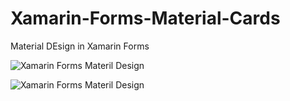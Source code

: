 # Xamarin-Forms-Material-Cards
Material DEsign in Xamarin Forms

![Xamarin Forms Materil Design](http://enisnecipoglu.com/wp-content/uploads/2017/12/materialForms.png)


![Xamarin Forms Materil Design](http://enisnecipoglu.com/wp-content/uploads/2017/12/materialForms.gif)
